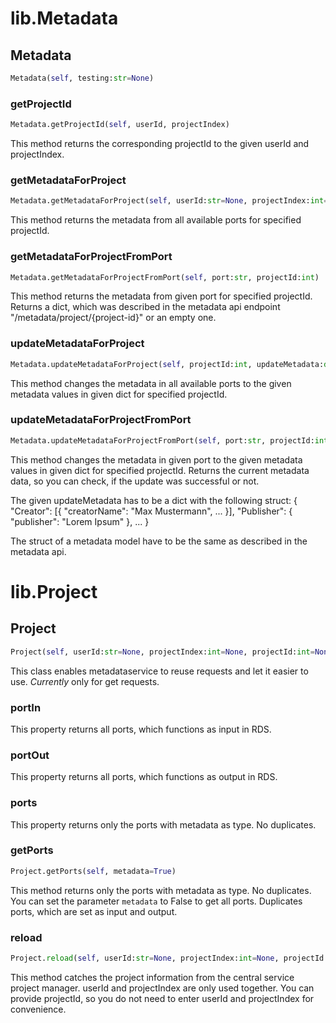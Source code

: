 # lib.Metadata

## Metadata
```python
Metadata(self, testing:str=None)
```

### getProjectId
```python
Metadata.getProjectId(self, userId, projectIndex)
```

This method returns the corresponding projectId to the given userId and projectIndex.

### getMetadataForProject
```python
Metadata.getMetadataForProject(self, userId:str=None, projectIndex:int=None, projectId:int=None)
```

This method returns the metadata from all available ports for specified projectId.

### getMetadataForProjectFromPort
```python
Metadata.getMetadataForProjectFromPort(self, port:str, projectId:int)
```

This method returns the metadata from given port for specified projectId.
Returns a dict, which was described in the metadata api endpoint "/metadata/project/{project-id}" or an empty one.

### updateMetadataForProject
```python
Metadata.updateMetadataForProject(self, projectId:int, updateMetadata:dict)
```

This method changes the metadata in all available ports to the given metadata values in given dict for specified projectId.

### updateMetadataForProjectFromPort
```python
Metadata.updateMetadataForProjectFromPort(self, port:str, projectId:int, updateMetadata:dict)
```

This method changes the metadata in given port to the given metadata values in given dict for specified projectId.
Returns the current metadata data, so you can check, if the update was successful or not.

The given updateMetadata has to be a dict with the following struct:
{
    "Creator": [{
        "creatorName": "Max Mustermann",
        ...
    }],
    "Publisher": {
            "publisher": "Lorem Ipsum"
    },
    ...
}

The struct of a metadata model have to be the same as described in the metadata api.

# lib.Project

## Project
```python
Project(self, userId:str=None, projectIndex:int=None, projectId:int=None, testing:str=None)
```

This class enables metadataservice to reuse requests and let it easier to use.
*Currently* only for get requests.

### portIn

This property returns all ports, which functions as input in RDS.

### portOut

This property returns all ports, which functions as output in RDS.

### ports

This property returns only the ports with metadata as type. No duplicates.

### getPorts
```python
Project.getPorts(self, metadata=True)
```

This method returns only the ports with metadata as type. No duplicates.
You can set the parameter `metadata` to False to get all ports. Duplicates ports, which are set as input and output.

### reload
```python
Project.reload(self, userId:str=None, projectIndex:int=None, projectId:int=None)
```

This method catches the project information from the central service project manager.
userId and projectIndex are only used together. You can provide projectId,
so you do not need to enter userId and projectIndex for convenience.

